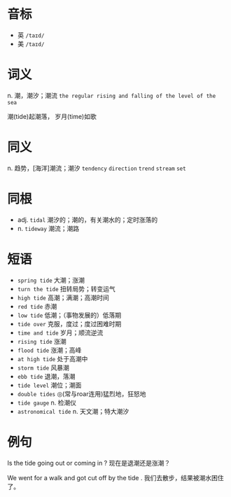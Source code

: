 # 音标

- 英 `/taɪd/`
- 美 `/taɪd/`

# 词义

n. 潮，潮汐；潮流
`the regular rising and falling of the level of the sea`



潮(tide)起潮落， 岁月(time)如歌

# 同义

n. 趋势，[海洋]潮流；潮汐
`tendency` `direction` `trend` `stream` `set`

# 同根

- adj. `tidal` 潮汐的；潮的，有关潮水的；定时涨落的
- n. `tideway` 潮流；潮路

# 短语

- `spring tide` 大潮；涨潮
- `turn the tide` 扭转局势；转变运气
- `high tide` 高潮；满潮；高潮时间
- `red tide` 赤潮
- `low tide` 低潮；（事物发展的）低落期
- `tide over` 克服，度过；度过困难时期
- `time and tide` 岁月；顺流逆流
- `rising tide` 涨潮
- `flood tide` 涨潮；高峰
- `at high tide` 处于高潮中
- `storm tide` 风暴潮
- `ebb tide` 退潮，落潮
- `tide level` 潮位；潮面
- `double tides` ◎(常与roar连用)猛烈地，狂怒地
- `tide gauge` n. 检潮仪
- `astronomical tide` n. 天文潮；特大潮汐

# 例句

Is the tide going out or coming in ?
现在是退潮还是涨潮？

We went for a walk and got cut off by the tide .
我们去散步，结果被潮水困住了。


